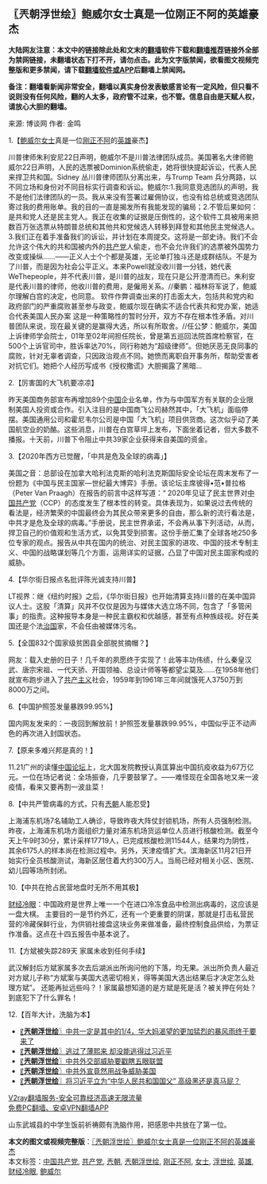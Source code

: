  <h2>〖兲朝浮世绘〗鲍威尔女士真是一位刚正不阿的英雄豪杰</h2> <p class="notice"><b>大陆网友注意：本文中的链接除此处和文末的<a href="https://github.com/bannedbook/fanqiang" >翻墙</a>软件下载和<a href="https://github.com/killgcd/justmysocks/blob/master/README.md">翻墙推荐</a>链接外全部为禁网链接，未翻墙状态下打不开，请勿点击。此为文字版禁闻，欲看图文视频完整版和更多禁闻，请下载<a href="https://github.com/bannedbook/fanqiang">翻墙软件或APP</a>后翻墙上禁闻网。</p><p>备注：翻墙看新闻非常安全，翻墙以真实身份发表敏感言论有一定风险，但只看不说则没有任何风险，翻的人太多，政府管不过来，也不管。信息自由是天赋人权，请放心大胆的翻墙。</b></p>  <div class="entry"> <p>来源:&nbsp;博谈网                            作者:&nbsp;金鸣                           </p> <p>1.【<a href="https://www.bannedbook.org/bnews/tag/%e9%b2%8d%e5%a8%81%e5%b0%94/" class="st_tag internal_tag" rel="tag" title="标签 鲍威尔 下的日志">鲍威尔</a><a href="https://www.bannedbook.org/bnews/tag/%e5%a5%b3%e5%a3%ab/" class="st_tag internal_tag" rel="tag" title="标签 女士 下的日志">女士</a>真是一位<a href="https://www.bannedbook.org/bnews/tag/%E5%88%9A%E6%AD%A3%E4%B8%8D%E9%98%BF/" class="st_tag internal_tag" rel="tag" title="标签 刚正不阿 下的日志">刚正不阿</a>的<a href="https://www.bannedbook.org/bnews/tag/%E8%8B%B1%E9%9B%84/" class="st_tag internal_tag" rel="tag" title="标签 英雄 下的日志">英雄</a>豪杰】</p> <p></p> <p>川普律师朱利安尼22日声明，鲍威尔不是川普法律团队成员。美国著名大律师鲍威尔22日声明，人民的选票被Dominion系统偷走，她将很快提起诉讼，代表人民来捍卫共和国。Sidney 丛川普律师团队分离出来，与Trump Team 兵分两路，以不同立场和身份对不同目标实行调查和诉讼。鲍威尔:1.我同意竞选团队的声明，我不是他们法律团队的一员。我从来没有签署过雇佣协议，也没有给总统或竞选团队寄过我的费用账单。我的目的一直是揭发所有我能发现的骗局；2.不管后果如何：是共和党人还是民主党人。我正在收集的证据是压倒性的，这个软件工具被用来把数百万张选票从特朗普总统和其他共和党候选人转移到拜登和其他民主党候选人。3.我们正在着手准备我们的诉讼，并计划在本周提交。这将是一部史诗。我们不会允许这个伟大的共和国被内外的<a href="https://www.bannedbook.org/bnews/tag/%e5%85%b1%e4%ba%a7%e5%85%9a/" class="st_tag internal_tag" rel="tag" title="标签 共产党 下的日志">共产党</a>人偷走，也不会允许我们的选票被外国势力改变或操纵……——正义人士个个都是英雄，无论单打独斗还是成群结队。不是为了川普，而是因为社会公平正义。本来Powell就没收川普一分钱，她代表WeThepeople，并不代表川普，是川普的战友，现在只是公开澄清而已。朱利安是代表川普的律师，他收川普的费用，是僱用关系。//秦鹏：福林将军说了，鲍威尔理解白宫的决定，也同意。 软件作弊调查出来的打击面太大，包括共和党内和政府部门的严重腐败甚至参与政变，鲍威尔现在确实不适合代表共和党办案，她适合代表美国人民办案 这是一种策略性的暂时分开，双方不存在根本性矛盾。对川普团队来说，现在最关键的是赢得大选，所以有所取舍。//任公梦：鲍威尔，美国上诉律师学会院士，01年至02年间担任院长，曾是第五巡回法院首席检察官，在500个上诉官司中，胜诉率达70%，同行称她为“超级律师”。但她厌恶无良同事的腐败，针对无辜者调查，只因政治观点不同。她愤而离职自开事务所，帮助受害者对抗它们。她把个人经历写成书《授权撒谎》大胆揭露了黑暗…</p> <p>2.【厉害国的大飞机要凉凉】</p> <p></p> <p>昨天美国商务部宣布再增加89个<span class='wp_keywordlink_affiliate'><a href="https://www.bannedbook.org/" title="中国" target="_blank">中国</a></span>企业名单，作为与中国军方有关联的企业限制美国人投资或合作。引入注目的是中国商飞公司赫然其中，「大飞机」面临停摆。美国通用公司和霍尼韦尔公司是中国「大飞机」项目供货商。这次似乎动了美国航空业的奶酪。这些消息，川普在白宫草坪上发布，下面坐着记者，但大多数不播报。十天前，川普下令阻止中共39家企业获得来自美国的资金。</p> <p>3.【2020年西方已觉醒，「中共是危及全球的病毒」】</p>  <p></p> <p>美国之音：总部设在加拿大哈利法克斯的哈利法克斯国际安全论坛在周末发布了一份题为《中国与民主国家—世纪最大博弈》手册。该论坛主席彼得•范•普拉格（Peter Van Praagh）在报告的前言中这样写道：“ 2020年见证了民主世界对<a href="https://www.bannedbook.org/bnews/tag/%e4%b8%ad%e5%9b%bd%e5%85%b1%e4%ba%a7%e5%85%9a/" class="st_tag internal_tag" rel="tag" title="标签 中国共产党 下的日志">中国共产党</a>（CCP）的态度发生了根本性的转变。具体表现为，如果说过去传统的看法是，经济繁荣的中国最终会为其民众带来更多的自由，那么新的流行看法是，中共才是危及全球的病毒。”手册说，民主世界承诺，不会再从事下列活动，从而，捍卫自己的价值观和生活方式，以免其受到损害。这份手册汇集了全球各地250多位专家的观点。报告从中共在国内的统治、对民主国家的进攻、中国的技术专制主义、中国的战略谋划等几个方面，运用详实的证据，凸显了中国对民主国家构成的威胁。</p> <p>4.【华尔街日报点名批评陈光诚支持川普】</p> <p></p> <p>LT视界：继《纽约时报》之后，《华尔街日报》也开始清算支持川普的在美中国异议人士。这股「清算」风并不仅仅是因为与媒体大选立场不同，包含了「多管闲事」的指责。这种报导本身是一种民主霸权和优越感，甚至有点种族歧视。好在美国还是个法<span class='wp_keywordlink'><a href="https://www.bannedbook.org/forum24/topic8925.html" title="《治国大道》" target="_blank">治国</a></span>家，不会任由被媒体污名。</p> <p>5.【全国832个国家级贫困县全部脱贫摘帽？】</p> <p></p> <p>网友：载入史册的日子！几千年的夙愿终于实现了！此等丰功伟绩，什么秦皇汉武、唐宗宋祖、一代天骄、开国领袖、总设计师等等都望尘莫及……在1958年他们就宣布跑步进入了<span class='wp_keywordlink'><a href="https://www.bannedbook.org/forum2/topic6177.html" title="《共产主义的终极目的》" target="_blank">共产主义</a></span>社会，1959年到1961年三年间就饿死人3750万到8000万之间。</p>  <p>6.【中国护照签发量暴跌99.95%】</p> <p></p> <p>国内网友发来的：一夜回到解放前！护照签发量暴跌99.95%，中国似乎正不动声色的再次进入封国状态。</p> <p>7.【原来多难兴邦是真的！】</p> <p></p> <p>11.21广州的读懂<span class='wp_keywordlink'><a href="https://www.bannedbook.org/forum21/" title="自由中国论坛" target="_blank">中国论坛</a></span>上，北大国发院教授认真匡算出中国抗疫收益为67万亿元。一位在场记者说：全场振奋，几乎要鼓掌了。——难怪现在全国各地又来一波疫情，看来又要再割一波韭菜！ </p> <p>8.【中共严管病毒的方式，只有<a href="https://www.bannedbook.org/bnews/tag/%e5%85%b2%e6%9c%9d/" class="st_tag internal_tag" rel="tag" title="标签 兲朝 下的日志">兲朝</a>人能忍受】</p> <p></p>  <p>上海浦东机场7名辅助工人确诊，导致昨夜大阵仗封锁机场，所有人员强制检测。昨夜，上海浦东机场方面组织力量对浦东机场货运单位人员进行核酸检测。截至今天上午9时30分，累计采样17719人，已完成核酸检测11544人，结果均为阴性，其余6175人的样本尚在检测过程中。另外，天津疫情扩大。滨海新区11月21日开始实行全员核酸测试，海新区居住着大约300万人。当局已经对相关小区、医院、幼儿园等场所封闭。</p> <p>10.【中共在抢占民营地盘时无所不用其极】</p> <p></p> <p><a href="https://www.bannedbook.org/bnews/tag/%e8%b4%a2%e7%bb%8f%e5%86%b7%e7%9c%bc/" class="st_tag internal_tag" rel="tag" title="标签 财经冷眼 下的日志">财经冷眼</a>：中国政府是世界上唯一一个在进口冷冻食品中检测出病毒的，这应该是一盘大棋。 主要目的一是节约外汇，还有一个更重要的阴谋，那就是打击私营民营的冷藏保鲜行业，为供销社接盘这块业务来做准备，最终控制食品供给，为票证作准备。这点在十四五报告中基本说了。</p> <p>11.【方斌被失踪289天 家属未收到任何手续】</p> <p></p> <p>武汉解封后方斌家属多次去后湖派出所询问他的下落，均无果。派出所负责人最近对方斌儿子称“方斌案与美国大选密切相关，得等美国大选出结果后才决定怎么处理方斌”。 还能再扯远些吗？！家属最想知道的是方斌是死是活？被关押在何处？到底犯下了什么罪名！</p> <p>12.【百年大计，洗脑为本】</p>  <p></p> <ul class='op-related-articles' title='相关阅读'> <li><a href='https://www.bannedbook.org/bnews/ssgc/20201123/1435379.html' target='_blank'>〖<b>兲朝浮世绘</b>〗中共一定是其中的1/4，华大妈渴望的更加猛烈的暴风雨终于要来了</a></li> <li><a href='https://www.bannedbook.org/bnews/ssgc/20201121/1434447.html' target='_blank'>〖<b>兲朝浮世绘</b>〗逃过了薄熙来 却没能逃得过习近平</a></li> <li><a href='https://www.bannedbook.org/bnews/ssgc/20201120/1433834.html' target='_blank'>〖<b>兲朝浮世绘</b>〗中共外交部威胁要戳瞎五眼联盟</a></li> <li><a href='https://www.bannedbook.org/bnews/ssgc/20201119/1433262.html' target='_blank'>〖<b>兲朝浮世绘</b>〗中共外宣竟然用战争威胁美国</a></li> <li><a href='https://www.bannedbook.org/bnews/ssgc/20201118/1432709.html' target='_blank'>〖<b>兲朝浮世绘</b>〗将习近平立为“中华人民共和国国父” 高级黑还是真马屁？</a></li> </ul> <p class="texttj"> <a href="https://www.bannedbook.org/forum23/topic22702.html" target="_blank">V2ray翻墙服务-安全可靠经济高速无限流量</a><br/> <a href="https://github.com/bannedbook/fanqiang/wiki/%E7%A6%81%E9%97%BB%E7%BD%91%E5%AE%89%E5%8D%93%E7%BF%BB%E5%A2%99%E6%96%B0%E9%97%BBAPP" target="_blank">免费PC翻墙、安卓VPN翻墙APP</a></p><p>山东武城县的中学生饭前祈祷颇有洗脑作用，把感恩中共放在了第一位。</p><a name='sharetosocial'></a>       <div><b>本文的图文或视频完整版</b>：<a href='https://www.bannedbook.org/bnews/ssgc/20201124/1435986.html'>〖兲朝浮世绘〗鲍威尔女士真是一位刚正不阿的英雄豪杰</a></div>  </div><!--END ENTRY--> <div class="postfooter"> <div>本文标签：<a href="https://www.bannedbook.org/bnews/tag/%e4%b8%ad%e5%9b%bd%e5%85%b1%e4%ba%a7%e5%85%9a/" rel="tag">中国共产党</a>, <a href="https://www.bannedbook.org/bnews/tag/%e5%85%b1%e4%ba%a7%e5%85%9a/" rel="tag">共产党</a>, <a href="https://www.bannedbook.org/bnews/tag/%e5%85%b2%e6%9c%9d/" rel="tag">兲朝</a>, <a href="https://www.bannedbook.org/bnews/tag/%e5%85%b2%e6%9c%9d%e6%b5%ae%e4%b8%96%e7%bb%98/" rel="tag">兲朝浮世绘</a>, <a href="https://www.bannedbook.org/bnews/tag/%E5%88%9A%E6%AD%A3%E4%B8%8D%E9%98%BF/" rel="tag">刚正不阿</a>, <a href="https://www.bannedbook.org/bnews/tag/%e5%a5%b3%e5%a3%ab/" rel="tag">女士</a>, <a href="https://www.bannedbook.org/bnews/tag/%E6%B5%AE%E4%B8%96%E7%BB%98/" rel="tag">浮世绘</a>, <a href="https://www.bannedbook.org/bnews/tag/%E8%8B%B1%E9%9B%84/" rel="tag">英雄</a>, <a href="https://www.bannedbook.org/bnews/tag/%e8%b4%a2%e7%bb%8f%e5%86%b7%e7%9c%bc/" rel="tag">财经冷眼</a>, <a href="https://www.bannedbook.org/bnews/tag/%e9%b2%8d%e5%a8%81%e5%b0%94/" rel="tag">鲍威尔</a></div>  </div><!--END POSTFOOTER--> 